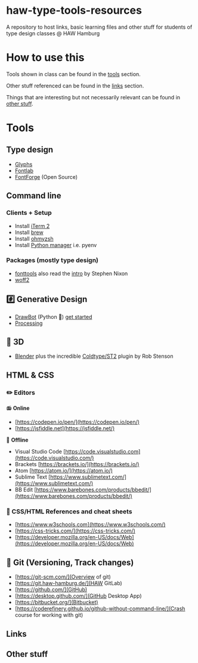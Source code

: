 # haw-type-tools-resources
A repository to host links, basic learning files and other stuff for students of type design classes @ HAW Hamburg

# How to use this
Tools shown in class can be found in the [tools](#tools) section.

Other stuff referenced can be found in the [links](#links) section.

Things that are interesting but not necessarily relevant can be found in [other stuff](#other-stuff).

# Tools

## Type design
- [Glyphs](https://glyphsapp.com/buy)
- [Fontlab](https://www.fontlab.com/font-editor/fontlab/)
- [FontForge](https://fontforge.org/en-US/downloads/) (Open Source)

## Command line

### Clients + Setup
- Install [iTerm 2](https://iterm2.com/)
- Install [brew](https://brew.sh/)
- Install [ohmyzsh](https://ohmyz.sh/)
- Install [Python manager](https://formulae.brew.sh/formula/pyenv#default) i.e. pyenv

### Packages (mostly type design)
- [fonttools](https://github.com/fonttools/fonttools) also read the [intro](https://github.com/arrowtype/fonttools-intro) by Stephen Nixon 
- [woff2](https://github.com/google/woff2)

## #️⃣ Generative Design
- [DrawBot](https://drawbot.com/) (Python 🐍) [get started](/drawbot-samples)
- [Processing](https://processing.org/)

## 🧊 3D
- [Blender](https://www.blender.org/download/) plus the incredible [Coldtype/ST2](https://github.com/coldtype/st2/releases) plugin by Rob Stenson


## HTML & CSS

### ✏️ Editors

📻️ **Online**

- [https://codepen.io/pen/](https://codepen.io/pen/)
- [https://jsfiddle.net](https://jsfiddle.net/)

🔌 **Offline**

- Visual Studio Code [https://code.visualstudio.com](https://code.visualstudio.com/)
- Brackets [https://brackets.io/](https://brackets.io/)
- Atom [https://atom.io/](https://atom.io/)
- Sublime Text [https://www.sublimetext.com/](https://www.sublimetext.com/)
- BB Edit [https://www.barebones.com/products/bbedit/](https://www.barebones.com/products/bbedit/)

### 📃 CSS/HTML References and cheat sheets

- [https://www.w3schools.com](https://www.w3schools.com/)
- [https://css-tricks.com/](https://css-tricks.com/)
- [https://developer.mozilla.org/en-US/docs/Web](https://developer.mozilla.org/en-US/docs/Web)

## 💾 Git (Versioning, Track changes)

- [https://git-scm.com/](Overview of git)
- [https://git.haw-hamburg.de/](HAW GitLab)
- [https://github.com/](GitHub) 
- [https://desktop.github.com/](GitHub Desktop App)
- [https://bitbucket.org/](Bitbucket)
- [https://coderefinery.github.io/github-without-command-line/](Crash course for working with git)

## Links

## Other stuff
